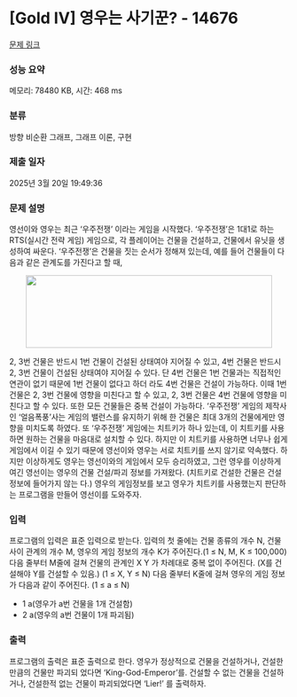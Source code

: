 # [Gold IV] 영우는 사기꾼? - 14676 

[문제 링크](https://www.acmicpc.net/problem/14676) 

### 성능 요약

메모리: 78480 KB, 시간: 468 ms

### 분류

방향 비순환 그래프, 그래프 이론, 구현

### 제출 일자

2025년 3월 20일 19:49:36

### 문제 설명

<p>영선이와 영우는 최근 ‘우주전쟁’ 이라는 게임을 시작했다. ‘우주전쟁’은 1대1로 하는 RTS(실시간 전략 게임) 게임으로, 각 플레이어는 건물을 건설하고, 건물에서 유닛을 생성하여 싸운다. ‘우주전쟁’은 건물을 짓는 순서가 정해져 있는데, 예를 들어 건물들이 다음과 같은 관계도를 가진다고 할 때,</p>

<p style="text-align: center;"><img alt="" src="https://onlinejudgeimages.s3-ap-northeast-1.amazonaws.com/problem/14676/1.png" style="height:131px; width:444px"></p>

<p>2, 3번 건물은 반드시 1번 건물이 건설된 상태여야 지어질 수 있고, 4번 건물은 반드시 2, 3번 건물이 건설된 상태여야 지어질 수 있다. 단 4번 건물은 1번 건물과는 직접적인 연관이 없기 때문에 1번 건물이 없다고 하더 라도 4번 건물은 건설이 가능하다. 이때 1번 건물은 2, 3번 건물에 영향을 미친다고 할 수 있고, 2, 3번 건물은 4번 건물에 영향을 미친다고 할 수 있다. 또한 모든 건물들은 중복 건설이 가능하다. ‘우주전쟁’ 게임의 제작사 인 ‘얼음폭풍’사는 게임의 밸런스를 유지하기 위해 한 건물은 최대 3개의 건물에게만 영향을 미치도록 하였다. 또 ‘우주전쟁’ 게임에는 치트키가 하나 있는데, 이 치트키를 사용하면 원하는 건물을 마음대로 설치할 수 있다. 하지만 이 치트키를 사용하면 너무나 쉽게 게임에서 이길 수 있기 때문에 영선이와 영우는 서로 치트키를 쓰지 않기로 약속했다. 하지만 이상하게도 영우는 영선이와의 게임에서 모두 승리하였고, 그런 영우를 이상하게 여긴 영선이는 영우의 건물 건설/파괴 정보를 가져왔다. (치트키로 건설한 건물은 건설 정보에 들어가지 않는 다.) 영우의 게임정보를 보고 영우가 치트키를 사용했는지 판단하는 프로그램을 만들어 영선이를 도와주자.</p>

### 입력 

 <p>프로그램의 입력은 표준 입력으로 받는다. 입력의 첫 줄에는 건물 종류의 개수 N, 건물 사이 관계의 개수 M, 영우의 게임 정보의 개수 K가 주어진다.(1 ≤ N, M, K ≤ 100,000) 다음 줄부터 M줄에 걸쳐 건물의 관계인 X Y 가 차례대로 중복 없이 주어진다. (X를 건설해야 Y를 건설할 수 있음.) (1 ≤ X, Y ≤ N) 다음 줄부터 K줄에 걸쳐 영우의 게임 정보가 다음과 같이 주어진다. (1 ≤ a ≤ N)</p>

<ul>
	<li>1 a(영우가 a번 건물을 1개 건설함)</li>
	<li>2 a(영우의 a번 건물이 1개 파괴됨)</li>
</ul>

### 출력 

 <p>프로그램의 출력은 표준 출력으로 한다. 영우가 정상적으로 건물을 건설하거나, 건설한 만큼의 건물만 파괴되 었다면 ‘King-God-Emperor’를. 건설할 수 없는 건물을 건설하거나, 건설한적 없는 건물이 파괴되었다면 ‘Lier!’ 를 출력하자.</p>

